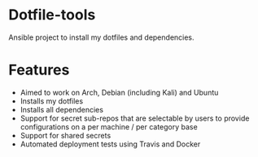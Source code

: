 # Dotfile-tools
Ansible project to install my dotfiles and dependencies.

<!-- [![Build Status](https://travis-ci.org/ps1337/Dotfile-tools.png?branch=master)](https://travis-ci.org/ps1337/Dotfile-tools) -->

# Features
- Aimed to work on Arch, Debian (including Kali) and Ubuntu
- Installs my dotfiles
- Installs all dependencies
- Support for secret sub-repos that are selectable by users to provide configurations on a per machine / per category base
- Support for shared secrets
- Automated deployment tests using Travis and Docker

